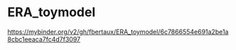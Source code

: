 # ERA_toymodel

https://mybinder.org/v2/gh/fbertaux/ERA_toymodel/6c7866554e691a2be1a8cbc1eeaca7fc4d7f3097
